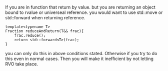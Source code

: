 If you are in function that return by value.
but you are returning an object bound to rvalue or
universeal reference. you would want to use std::move
or std::forward when returning reference.

```
template<typename T>
Fraction reduceAndReturn(T&& frac){
	frac.reduce();
	return std::forward<T>(frac);
}
```
you can only do this in above conditions stated. Otherwise
if you try to do this even in normal cases. Then you will
make it inefficient by not letting RVO take place.

